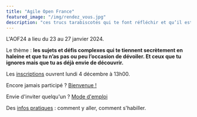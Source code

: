 ```yaml
---
title: "Agile Open France"
featured_image: "/img/rendez_vous.jpg"
description: "ces trucs tarabiscotés qui te font réfléchir et qu’il est si rare de pouvoir partager…"
---
```


L'AOF24 a lieu du 23 au 27 janvier 2024.

Le thème : **les sujets et défis complexes qui te tiennent secrètement en haleine et que tu n’as pas ou peu l’occasion de dévoiler. Et ceux que tu ignores mais que tu as déjà envie de découvrir.**

Les [inscriptions](inscription) ouvrent lundi 4 décembre à 13h00.

Encore jamais participé ? [Bienvenue !](premiere)

Envie d'inviter quelqu'un ? [Mode d'emploi](inviter)

Des [infos pratiques](pratique) : comment y aller, comment s'habiller.
